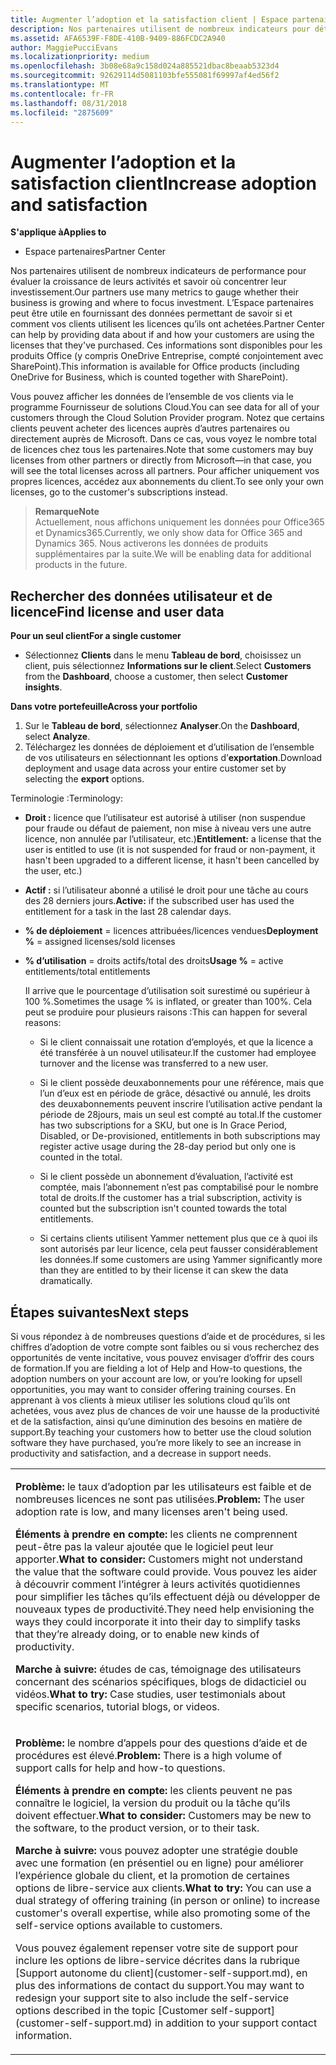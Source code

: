 ```yaml
---
title: Augmenter l’adoption et la satisfaction client | Espace partenaires
description: Nos partenaires utilisent de nombreux indicateurs pour déterminer si leur entreprise se développe et cibler leur investissement. L’Espace partenaires peut être utile en fournissant des données permettant de savoir si et comment vos clients utilisent les licences qu’ils ont achetées.
ms.assetid: AFA6539F-F8DE-410B-9409-886FCDC2A940
author: MaggiePucciEvans
ms.localizationpriority: medium
ms.openlocfilehash: 3b08e68a9c158d024a885521dbac8beaab5323d4
ms.sourcegitcommit: 92629114d5081103bfe555081f69997af4ed56f2
ms.translationtype: MT
ms.contentlocale: fr-FR
ms.lasthandoff: 08/31/2018
ms.locfileid: "2875609"
---
```

# <a name="increase-adoption-and-satisfaction"></a><span data-ttu-id="8a6b7-104">Augmenter l’adoption et la satisfaction client</span><span class="sxs-lookup"><span data-stu-id="8a6b7-104">Increase adoption and satisfaction</span></span>

**<span data-ttu-id="8a6b7-105">S'applique à</span><span class="sxs-lookup"><span data-stu-id="8a6b7-105">Applies to</span></span>**

-  <span data-ttu-id="8a6b7-106">Espace partenaires</span><span class="sxs-lookup"><span data-stu-id="8a6b7-106">Partner Center</span></span>

<span data-ttu-id="8a6b7-107">Nos partenaires utilisent de nombreux indicateurs de performance pour évaluer la croissance de leurs activités et savoir où concentrer leur investissement.</span><span class="sxs-lookup"><span data-stu-id="8a6b7-107">Our partners use many metrics to gauge whether their business is growing and where to focus investment.</span></span> <span data-ttu-id="8a6b7-108">L’Espace partenaires peut être utile en fournissant des données permettant de savoir si et comment vos clients utilisent les licences qu’ils ont achetées.</span><span class="sxs-lookup"><span data-stu-id="8a6b7-108">Partner Center can help by providing data about if and how your customers are using the licenses that they've purchased.</span></span> <span data-ttu-id="8a6b7-109">Ces informations sont disponibles pour les produits Office (y compris OneDrive&nbsp;Entreprise, compté conjointement avec SharePoint).</span><span class="sxs-lookup"><span data-stu-id="8a6b7-109">This information is available for Office products (including OneDrive for Business, which is counted together with SharePoint).</span></span>

<span data-ttu-id="8a6b7-110">Vous pouvez afficher les données de l’ensemble de vos clients via le programme Fournisseur de solutions Cloud.</span><span class="sxs-lookup"><span data-stu-id="8a6b7-110">You can see data for all of your customers through the Cloud Solution Provider program.</span></span> <span data-ttu-id="8a6b7-111">Notez que certains clients peuvent acheter des licences auprès d’autres partenaires ou directement auprès de Microsoft. Dans ce cas, vous voyez le nombre total de licences chez tous les partenaires.</span><span class="sxs-lookup"><span data-stu-id="8a6b7-111">Note that some customers may buy licenses from other partners or directly from Microsoft—in that case, you will see the total licenses across all partners.</span></span> <span data-ttu-id="8a6b7-112">Pour afficher uniquement vos propres licences, accédez aux abonnements du client.</span><span class="sxs-lookup"><span data-stu-id="8a6b7-112">To see only your own licenses, go to the customer's subscriptions instead.</span></span>

>**<span data-ttu-id="8a6b7-113">Remarque</span><span class="sxs-lookup"><span data-stu-id="8a6b7-113">Note</span></span>**<br> <span data-ttu-id="8a6b7-114">Actuellement, nous affichons uniquement les données pour Office365 et Dynamics365.</span><span class="sxs-lookup"><span data-stu-id="8a6b7-114">Currently, we only show data for Office 365 and Dynamics 365.</span></span> <span data-ttu-id="8a6b7-115">Nous activerons les données de produits supplémentaires par la suite.</span><span class="sxs-lookup"><span data-stu-id="8a6b7-115">We will be enabling data for additional products in the future.</span></span>

## <a name="find-license-and-user-data"></a><span data-ttu-id="8a6b7-116">Rechercher des données utilisateur et de licence</span><span class="sxs-lookup"><span data-stu-id="8a6b7-116">Find license and user data</span></span>


**<span data-ttu-id="8a6b7-117">Pour un seul client</span><span class="sxs-lookup"><span data-stu-id="8a6b7-117">For a single customer</span></span>**

-   <span data-ttu-id="8a6b7-118">Sélectionnez **Clients** dans le menu **Tableau de bord**, choisissez un client, puis sélectionnez **Informations sur le client**.</span><span class="sxs-lookup"><span data-stu-id="8a6b7-118">Select **Customers** from the **Dashboard**, choose a customer, then select **Customer insights**.</span></span>

**<span data-ttu-id="8a6b7-119">Dans votre portefeuille</span><span class="sxs-lookup"><span data-stu-id="8a6b7-119">Across your portfolio</span></span>**

1.  <span data-ttu-id="8a6b7-120">Sur le **Tableau de bord**, sélectionnez **Analyser**.</span><span class="sxs-lookup"><span data-stu-id="8a6b7-120">On the **Dashboard**, select **Analyze**.</span></span>
2.  <span data-ttu-id="8a6b7-121">Téléchargez les données de déploiement et d’utilisation de l’ensemble de vos utilisateurs en sélectionnant les options d’**exportation**.</span><span class="sxs-lookup"><span data-stu-id="8a6b7-121">Download deployment and usage data across your entire customer set by selecting the **export** options.</span></span>

<span data-ttu-id="8a6b7-122">Terminologie&nbsp;:</span><span class="sxs-lookup"><span data-stu-id="8a6b7-122">Terminology:</span></span>

-   <span data-ttu-id="8a6b7-123">**Droit&nbsp;:** licence que l’utilisateur est autorisé à utiliser (non suspendue pour fraude ou défaut de paiement, non mise à niveau vers une autre licence, non annulée par l’utilisateur, etc.)</span><span class="sxs-lookup"><span data-stu-id="8a6b7-123">**Entitlement:** a license that the user is entitled to use (it is not suspended for fraud or non-payment, it hasn't been upgraded to a different license, it hasn't been cancelled by the user, etc.)</span></span>

-   <span data-ttu-id="8a6b7-124">**Actif&nbsp;:** si l’utilisateur abonné a utilisé le droit pour une tâche au cours des 28&nbsp;derniers jours.</span><span class="sxs-lookup"><span data-stu-id="8a6b7-124">**Active:** if the subscribed user has used the entitlement for a task in the last 28 calendar days.</span></span>

-   <span data-ttu-id="8a6b7-125">**% de déploiement**&nbsp;=&nbsp;licences attribuées/licences vendues</span><span class="sxs-lookup"><span data-stu-id="8a6b7-125">**Deployment %** = assigned licenses/sold licenses</span></span>

-   <span data-ttu-id="8a6b7-126">**% d’utilisation**&nbsp;=&nbsp;droits actifs/total des droits</span><span class="sxs-lookup"><span data-stu-id="8a6b7-126">**Usage %** = active entitlements/total entitlements</span></span>

    <span data-ttu-id="8a6b7-127">Il arrive que le pourcentage d’utilisation soit surestimé ou supérieur à 100&nbsp;%.</span><span class="sxs-lookup"><span data-stu-id="8a6b7-127">Sometimes the usage % is inflated, or greater than 100%.</span></span> <span data-ttu-id="8a6b7-128">Cela peut se produire pour plusieurs raisons&nbsp;:</span><span class="sxs-lookup"><span data-stu-id="8a6b7-128">This can happen for several reasons:</span></span>

    -   <span data-ttu-id="8a6b7-129">Si le client connaissait une rotation d’employés, et que la licence a été transférée à un nouvel utilisateur.</span><span class="sxs-lookup"><span data-stu-id="8a6b7-129">If the customer had employee turnover and the license was transferred to a new user.</span></span>

    -   <span data-ttu-id="8a6b7-130">Si le client possède deuxabonnements pour une référence, mais que l’un d’eux est en période de grâce, désactivé ou annulé, les droits des deuxabonnements peuvent inscrire l’utilisation active pendant la période de 28jours, mais un seul est compté au total.</span><span class="sxs-lookup"><span data-stu-id="8a6b7-130">If the customer has two subscriptions for a SKU, but one is In Grace Period, Disabled, or De-provisioned, entitlements in both subscriptions may register active usage during the 28-day period but only one is counted in the total.</span></span>

    -   <span data-ttu-id="8a6b7-131">Si le client possède un abonnement d’évaluation, l’activité est comptée, mais l’abonnement n’est pas comptabilisé pour le nombre total de droits.</span><span class="sxs-lookup"><span data-stu-id="8a6b7-131">If the customer has a trial subscription, activity is counted but the subscription isn't counted towards the total entitlements.</span></span>

    -   <span data-ttu-id="8a6b7-132">Si certains clients utilisent Yammer nettement plus que ce à quoi ils sont autorisés par leur licence, cela peut fausser considérablement les données.</span><span class="sxs-lookup"><span data-stu-id="8a6b7-132">If some customers are using Yammer significantly more than they are entitled to by their license it can skew the data dramatically.</span></span>

## <a name="next-steps"></a><span data-ttu-id="8a6b7-133">Étapes suivantes</span><span class="sxs-lookup"><span data-stu-id="8a6b7-133">Next steps</span></span>


<span data-ttu-id="8a6b7-134">Si vous répondez à de nombreuses questions d’aide et de procédures, si les chiffres d’adoption de votre compte sont faibles ou si vous recherchez des opportunités de vente incitative, vous pouvez envisager d’offrir des cours de formation.</span><span class="sxs-lookup"><span data-stu-id="8a6b7-134">If you are fielding a lot of Help and How-to questions, the adoption numbers on your account are low, or you’re looking for upsell opportunities, you may want to consider offering training courses.</span></span> <span data-ttu-id="8a6b7-135">En apprenant à vos clients à mieux utiliser les solutions cloud qu’ils ont achetées, vous avez plus de chances de voir une hausse de la productivité et de la satisfaction, ainsi qu’une diminution des besoins en matière de support.</span><span class="sxs-lookup"><span data-stu-id="8a6b7-135">By teaching your customers how to better use the cloud solution software they have purchased, you’re more likely to see an increase in productivity and satisfaction, and a decrease in support needs.</span></span>

<table>
<colgroup>
<col width="100%" />
</colgroup>
<tbody>
<tr class="odd">
<td><p><span data-ttu-id="8a6b7-136"><strong>Problème:</strong> le taux d’adoption par les utilisateurs est faible et de nombreuses licences ne sont pas utilisées.</span><span class="sxs-lookup"><span data-stu-id="8a6b7-136"><strong>Problem:</strong> The user adoption rate is low, and many licenses aren't being used.</span></span></p>
<p><span data-ttu-id="8a6b7-137"><strong>Éléments à prendre en compte:</strong> les clients ne comprennent peut-être pas la valeur ajoutée que le logiciel peut leur apporter.</span><span class="sxs-lookup"><span data-stu-id="8a6b7-137"><strong>What to consider:</strong> Customers might not understand the value that the software could provide.</span></span> <span data-ttu-id="8a6b7-138">Vous pouvez les aider à découvrir comment l’intégrer à leurs activités quotidiennes pour simplifier les tâches qu’ils effectuent déjà ou développer de nouveaux types de productivité.</span><span class="sxs-lookup"><span data-stu-id="8a6b7-138">They need help envisioning the ways they could incorporate it into their day to simplify tasks that they’re already doing, or to enable new kinds of productivity.</span></span></p>
<p><span data-ttu-id="8a6b7-139"><strong>Marche à suivre:</strong> études de cas, témoignage des utilisateurs concernant des scénarios spécifiques, blogs de didacticiel ou vidéos.</span><span class="sxs-lookup"><span data-stu-id="8a6b7-139"><strong>What to try:</strong> Case studies, user testimonials about specific scenarios, tutorial blogs, or videos.</span></span></p></td>
</tr>
<tr class="even">
<td><p><span data-ttu-id="8a6b7-140"><strong>Problème:</strong> le nombre d’appels pour des questions d’aide et de procédures est élevé.</span><span class="sxs-lookup"><span data-stu-id="8a6b7-140"><strong>Problem:</strong> There is a high volume of support calls for help and how-to questions.</span></span></p>
<p><span data-ttu-id="8a6b7-141"><strong>Éléments à prendre en compte:</strong> les clients peuvent ne pas connaître le logiciel, la version du produit ou la tâche qu’ils doivent effectuer.</span><span class="sxs-lookup"><span data-stu-id="8a6b7-141"><strong>What to consider:</strong> Customers may be new to the software, to the product version, or to their task.</span></span></p>
<p><span data-ttu-id="8a6b7-142"><strong>Marche à suivre:</strong> vous pouvez adopter une stratégie double avec une formation (en présentiel ou en ligne) pour améliorer l’expérience globale du client, et la promotion de certaines options de libre-service aux clients.</span><span class="sxs-lookup"><span data-stu-id="8a6b7-142"><strong>What to try:</strong> You can use a dual strategy of offering training (in person or online) to increase customer's overall expertise, while also promoting some of the self-service options available to customers.</span></span></p>
<p><span data-ttu-id="8a6b7-143">Vous pouvez également repenser votre site de support pour inclure les options de libre-service décrites dans la rubrique [Support autonome du client](customer-self-support.md), en plus des informations de contact du support.</span><span class="sxs-lookup"><span data-stu-id="8a6b7-143">You may want to redesign your support site to also include the self-service options described in the topic [Customer self-support](customer-self-support.md) in addition to your support contact information.</span></span></p></td>
</tr>
</tbody>
</table>

 

 

 




